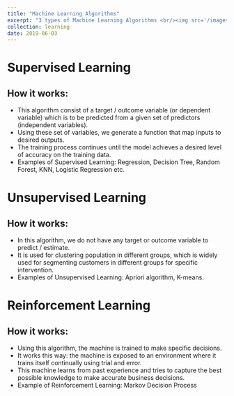 ```yaml
---
title: "Machine Learning Algorithms"
excerpt: "3 types of Machine Learning Algorithms <br/><img src='/images/3-ml-algos.png'>"
collection: learning
date: 2019-06-03
---
```


Supervised Learning
======
How it works:
---
- This algorithm consist of a target / outcome variable (or dependent variable) which is to be predicted from a given set of predictors
 (independent variables).
- Using these set of variables, we generate a function that map inputs to desired outputs.
- The training process continues until the model achieves a desired level of accuracy on the training data.
- Examples of Supervised Learning: Regression, Decision Tree, Random Forest, KNN, Logistic Regression etc.


Unsupervised Learning
=======
How it works:
---
- In this algorithm, we do not have any target or outcome variable to predict / estimate.
- It is used for clustering population in different groups, which is widely used for segmenting customers in different groups for specific intervention.
- Examples of Unsupervised Learning: Apriori algorithm, K-means.


Reinforcement Learning
======
How it works:
---
- Using this algorithm, the machine is trained to make specific decisions.
- It works this way: the machine is exposed to an environment where it trains itself continually using trial and error.
- This machine learns from past experience and tries to capture the best possible knowledge to make accurate business decisions.
- Example of Reinforcement Learning: Markov Decision Process

